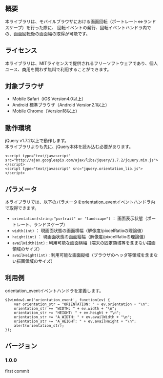 ## 概要
本ライブラリは、モバイルブラウザにおける画面回転（ポートレート⇔ランドスケープ）を行った際に、
回転イベントの発行、回転イベントハンドラ内での、画面回転後の画面幅の取得が可能です。

## ライセンス
本ライブラリは、MITライセンスで提供されるフリーソフトウェアであり、個人ユース、商用を問わず無料で利用することができます。

## 対象ブラウザ
* Mobile Safari（iOS Version4.0以上）
* Android 標準ブラウザ（Android Version2.1以上）
* Mobile Chrome（Version18以上）

## 動作環境
jQuery v1.7.2以上で動作します。  
本ライブラリよりも先に、jQuery本体を読み込む必要があります。

```
<script type="text/javascript" src="http://ajax.googleapis.com/ajax/libs/jquery/1.7.2/jquery.min.js"></script>
<script type="text/javascript" src="jquery.orientation_lib.js"></script>
```

## パラメータ
本ライブラリでは、以下のパラメータをorientation_eventイベントハンドラ内で取得できます。

* `orientation(string:"portrait" or "landscape")` ： 画面表示状態（ポートレート、ランドスケープ）
* `width(int)` ： 現画面状態の画面横幅（解像度/pixcelRatioの理論値）
* `height(int)` ： 現画面状態の画面縦幅（解像度/pixcelRatioの理論値）
* `availWidth(int)` : 利用可能な画面横幅（端末の固定領域等を含まない描画領域のサイズ）
* `availHeight(int)` : 利用可能な画面縦幅（ブラウザのヘッダ等領域を含まない描画領域のサイズ）

## 利用例
orientation_eventイベントハンドラを定義します。

```
$(window).on('orientation_event', function(ev) {
    var orientation_str = "ORIENTATION: " + ev.orientation + "\n";
    orientation_str += "WIDTH: " + ev.width + "\n";
    orientation_str += "HEIGHT: " + ev.height + "\n";
    orientation_str += "A_WIDTH: " + ev.availWidth + "\n";
    orientation_str += "A_HEIGHT: " + ev.availHeight + "\n";
    alert(orientation_str);
});
```

## バージョン

### 1.0.0

first commit

